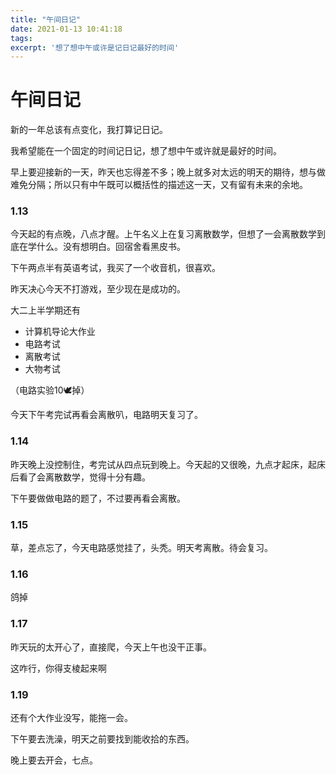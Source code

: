 ```yaml
---
title: "午间日记"
date: 2021-01-13 10:41:18
tags:
excerpt: '想了想中午或许是记日记最好的时间'
---
```








 

# 午间日记

新的一年总该有点变化，我打算记日记。

我希望能在一个固定的时间记日记，想了想中午或许就是最好的时间。

早上要迎接新的一天，昨天也忘得差不多；晚上就多对太远的明天的期待，想与做难免分隔；所以只有中午既可以概括性的描述这一天，又有留有未来的余地。



### 1.13

今天起的有点晚，八点才醒。上午名义上在复习离散数学，但想了一会离散数学到底在学什么。没有想明白。回宿舍看黑皮书。

下午两点半有英语考试，我买了一个收音机，很喜欢。

昨天决心今天不打游戏，至少现在是成功的。

大二上半学期还有

+ 计算机导论大作业
+ 电路考试
+ 离散考试
+ 大物考试

（电路实验10🕊掉）

今天下午考完试再看会离散叭，电路明天复习了。



### 1.14

昨天晚上没控制住，考完试从四点玩到晚上。今天起的又很晚，九点才起床，起床后看了会离散数学，觉得十分有趣。

下午要做做电路的题了，不过要再看会离散。



### 1.15

草，差点忘了，今天电路感觉挂了，头秃。明天考离散。待会复习。



### 1.16

鸽掉



### 1.17

昨天玩的太开心了，直接爬，今天上午也没干正事。

这咋行，你得支棱起来啊



### 1.19

还有个大作业没写，能拖一会。

下午要去洗澡，明天之前要找到能收拾的东西。

晚上要去开会，七点。